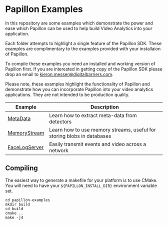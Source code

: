 # Papillon Examples


In this repository are some examples which demonstrate the power and ease which Papillon
can be used to help build Video Analytics into your application.

Each folder attempts to highlight a single feature of the Papillon SDK.  These examples
are complimentary to the examples provided with your installaion of Papillon.

To compile these examples you need an installed and working version of Papillon first. 
If you are interested in getting copy of the Papillon SDK please drop an email to 
kieron.messer@digitalbarriers.com.

Please note, these examples highlight the functionality of Papillon and demonstrate how you 
can incorporate Papillon into your video analytics applications.  They are not intended to be 
production quality.

| Example | Description |
| --- | --- |
| [MetaData](MetaData) | Learn how to extract meta-data from detectors |     
| [MemoryStream](MemoryStream) | Learn how to use memory streams, useful for storing blobs in databases |
| [FaceLogServer](FaceLogServer) | Easily transmit events and video across a network |

## Compiling

The easiest way to generate a makefile for your platform is to use CMake.  You will need to have your ```${PAPILLON_INSTALL_DIR}``` environment variable set.

```
cd papillon-examples
mkdir build
cd build
cmake ..
make -j4
```


